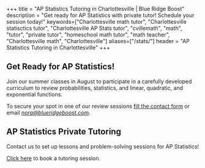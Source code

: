 +++
title = "AP Statistics Tutoring in Charlottesville | Blue Ridge Boost"
description = "Get ready for AP Statistics with private tutor! Schedule your session today!"
keywords=["Charlottesville math tutor", "Charlottesville statisctics tutor", "Charlottesville AP Stats tutor", "cvillemath", "math", "tutor", "private tutor", "homeschool math tutor", "math teacher", "Charlottesville math", "Charlottesville"]
aliases=["/stats/"]
header = "AP Statistics Tutoring in Charlottesville"
+++

<div class="container">

<div class="row">

<div class="col-sm-8 left">

## Get Ready for AP Statistics! 

Join our summer classes in August to participate in a carefully developed curriculum to review probabilities, statistics, and linear, quadratic, and exponential functions.

To secure your spot in one of our review sessions <a href="/contact/"> fill the contact form</a> or email  <a href="mailto:nora@blueridgeboost.com"><em>nora@blueridgeboost.com</em></a>.</b>


## AP Statistics Private Tutoring

Contact us to set up lessons and problem-solving sessions for AP Statistics!

<a href="/tutor/math/book-now/">Click here</a> to book a tutoring session.


</div>

<div class="col-sm-4">
<!-- 
<center>
<a href="https://allthingsalgebra.com/"><img alt="All Things Algebra" src="/images/LogoATA.png" width="55%" style="padding:20px;"></a><br>
<a href="https://artofproblemsolving.com/store/book/intro-algebra"><img alt="Algebra" src="/images/intro-algebra.gif" width="45%" style="padding:20px;"></a> <br>
<a href="https://bigideaslearning.com/programs/middle-school-modeling-real-life"><img alt="Middle School Math" src="/images/bim.png" width="90%" style="padding:20px;"></a>
</center> -->
</div>

</div></div>

